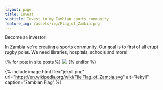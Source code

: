 ```yaml
---
layout: page
title: Invest
subtitle: Invest in my Zambian sports community
feature_img: /assets/img/Flag_of_Zambia.png
---
```


Become an investor!

In Zambia we're creating a sports community. Our goal is to first of all erupt rugby poles. We need libraries, hospitals, schools and more!

{% for post in site.posts %}
  <img src="{% post.feature_img %}" />
{% endfor %}

{% include image.html file="jekyll.png" url="https://en.wikipedia.org/wiki/File:Flag_of_Zambia.svg" alt="Jekyll" caption="Zambian Flag" %}


<!-- Google tag (gtag.js) -->
<script async src="https://www.googletagmanager.com/gtag/js?id=G-4X040HH693"></script>
<script>
  window.dataLayer = window.dataLayer || [];
  function gtag(){dataLayer.push(arguments);}
  gtag('js', new Date());

  gtag('config', 'G-4X040HH693');
</script>


[def]: /assets/Flag_of_Zambia.png